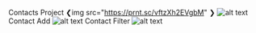 Contacts Project
❮img src="https://prnt.sc/vftzXh2EVgbM" ❯
![alt text](https://prnt.sc/vftzXh2EVgbM)
Contact Add
![alt text](https://prnt.sc/IaK7kI3GaE0C)
Contact Filter
![alt text](https://prnt.sc/iVJfoBipy0iF)
